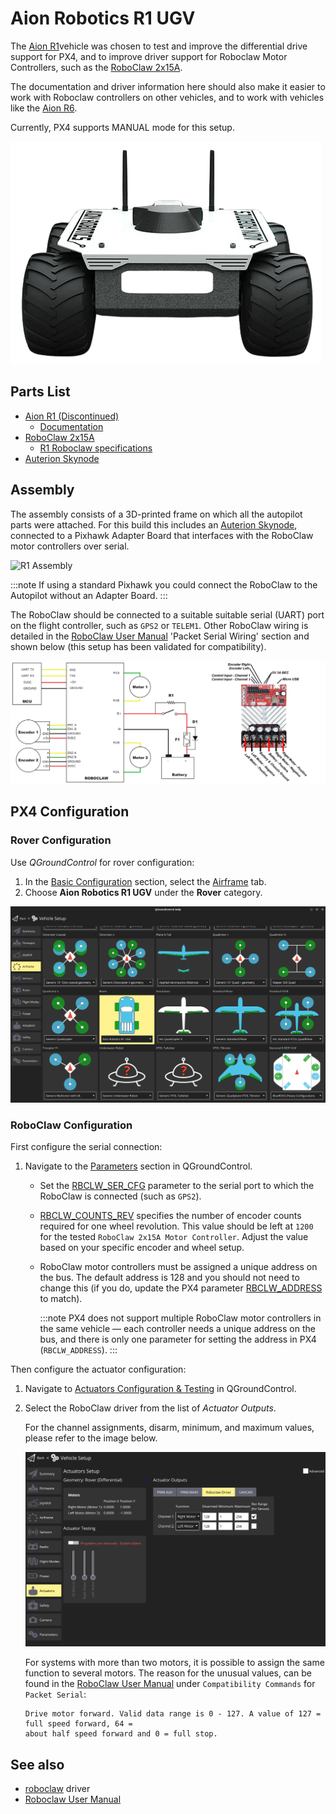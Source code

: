 # Aion Robotics R1 UGV

<Badge type="warning" text="main (PX4 v1.15)" />

The [Aion R1](https://www.aionrobotics.com/)vehicle was chosen to test and improve the differential drive support for PX4, and to improve driver support for Roboclaw Motor Controllers, such as the [RoboClaw 2x15A](https://www.basicmicro.com/RoboClaw-2x15A-Motor-Controller_p_10.html).

The documentation and driver information here should also make it easier to work with Roboclaw controllers on other vehicles, and to work with vehicles like the [Aion R6](https://www.aionrobotics.com/r6).

Currently, PX4 supports MANUAL mode for this setup.

![Aion Robotics R1 UGV](../../assets/airframes/rover/aion_r1/r1_rover_no_bg.png)

## Parts List

- [Aion R1 (Discontinued)](https://www.aionrobotics.com/)
  - [Documentation](https://github-docs.readthedocs.io/en/latest/r1-ugv.html)
- [RoboClaw 2x15A](https://www.basicmicro.com/RoboClaw-2x15A-Motor-Controller_p_10.html)
  - [R1 Roboclaw specifications](https://resources.basicmicro.com/aion-robotics-r1-autonomous-robot/)
- [Auterion Skynode](../companion_computer/auterion_skynode.md)

## Assembly

The assembly consists of a 3D-printed frame on which all the autopilot parts were attached.
For this build this includes an [Auterion Skynode](../companion_computer/auterion_skynode.md), connected to a Pixhawk Adapter Board that interfaces with the RoboClaw motor controllers over serial.

![R1 Assembly](../../assets/airframes/rover/aion_r1/r1_assembly.png)

:::note
If using a standard Pixhawk you could connect the RoboClaw to the Autopilot without an Adapter Board.
:::

The RoboClaw should be connected to a suitable suitable serial (UART) port on the flight controller, such as `GPS2` or `TELEM1`.
Other RoboClaw wiring is detailed in the [RoboClaw User Manual](https://downloads.basicmicro.com/docs/roboclaw_user_manual.pdf) 'Packet Serial Wiring' section and shown below (this setup has been validated for compatibility).

![Serial Wiring Encoders](../../assets/airframes/rover/aion_r1/wiring_r1.jpg)

## PX4 Configuration

### Rover Configuration

Use _QGroundControl_ for rover configuration:

1. In the [Basic Configuration](../config/README.md) section, select the [Airframe](../config/airframe.md) tab.
1. Choose **Aion Robotics R1 UGV** under the **Rover** category.

![Select Airframe](../../assets/airframes/rover/aion_r1/r1_airframe.png)

### RoboClaw Configuration

First configure the serial connection:

1. Navigate to the [Parameters](../advanced_config/parameters.md) section in QGroundControl.

   - Set the [RBCLW_SER_CFG](../advanced_config/parameter_reference.md#RBCLW_SER_CFG) parameter to the serial port to which the RoboClaw is connected (such as `GPS2`).
   - [RBCLW_COUNTS_REV](../advanced_config/parameter_reference.md#RBCLW_COUNTS_REV) specifies the number of encoder counts required for one wheel revolution.
     This value should be left at `1200` for the tested `RoboClaw 2x15A Motor Controller`.
     Adjust the value based on your specific encoder and wheel setup.
   - RoboClaw motor controllers must be assigned a unique address on the bus.
     The default address is 128 and you should not need to change this (if you do, update the PX4 parameter [RBCLW_ADDRESS](../advanced_config/parameter_reference.md#RBCLW_ADDRESS) to match).

     :::note
     PX4 does not support multiple RoboClaw motor controllers in the same vehicle — each controller needs a unique address on the bus, and there is only one parameter for setting the address in PX4 (`RBCLW_ADDRESS`).
     :::

Then configure the actuator configuration:

1. Navigate to [Actuators Configuration & Testing](../config/actuators.md) in QGroundControl.
1. Select the RoboClaw driver from the list of _Actuator Outputs_.

   For the channel assignments, disarm, minimum, and maximum values, please refer to the image below.

   ![RoboClaw QGC](../../assets/airframes/rover/aion_r1/roboclaw_actuator_config_qgc.png)

   For systems with more than two motors, it is possible to assign the same function to several motors.
   The reason for the unusual values, can be found in the [RoboClaw User Manual](https://downloads.basicmicro.com/docs/roboclaw_user_manual.pdf) under `Compatibility Commands` for `Packet Serial`:

   ```plain
   Drive motor forward. Valid data range is 0 - 127. A value of 127 = full speed forward, 64 =
   about half speed forward and 0 = full stop.
   ```

## See also

- [roboclaw](../modules/modules_driver.md#roboclaw) driver
- [Roboclaw User Manual](https://downloads.basicmicro.com/docs/roboclaw_user_manual.pdf)
